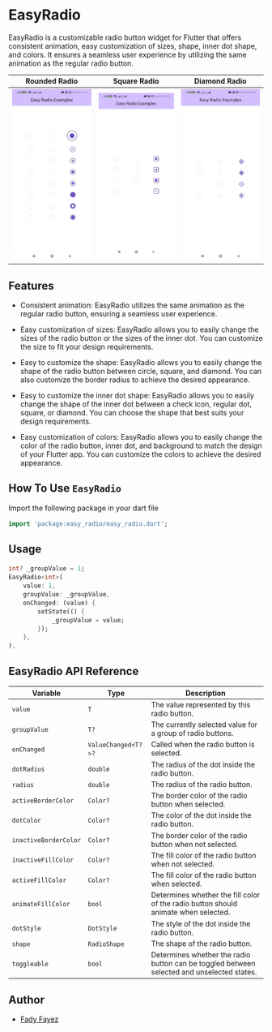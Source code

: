# EasyRadio

EasyRadio is a customizable radio button widget for Flutter that offers consistent animation, easy customization of sizes, shape, inner dot shape, and colors. It ensures a seamless user experience by utilizing the same animation as the regular radio button.

| Rounded Radio                                                                                                                      | Square Radio                                                                                                                      | Diamond Radio                                                                                                                      |
| ---------------------------------------------------------------------------------------------------------------------------------- | --------------------------------------------------------------------------------------------------------------------------------- | ---------------------------------------------------------------------------------------------------------------------------------- |
| <img width="300" src="https://raw.githubusercontent.com/FadyFayezYounan/easy_radio/master/screenshots/circle_shape_examples.gif"/> | <img width="300" src="https://raw.githubusercontent.com/FadyFayezYounan/easy_radio/master/screenshots/square_shape_example.gif"/> | <img width="300" src="https://raw.githubusercontent.com/FadyFayezYounan/easy_radio/master/screenshots/diamond_sgape_example.gif"/> |

## Features

- Consistent animation: EasyRadio utilizes the same animation as the regular radio button, ensuring a seamless user experience.

- Easy customization of sizes: EasyRadio allows you to easily change the sizes of the radio button or the sizes of the inner dot. You can customize the size to fit your design requirements.

- Easy to customize the shape: EasyRadio allows you to easily change the shape of the radio button between circle, square, and diamond. You can also customize the border radius to achieve the desired appearance.

- Easy to customize the inner dot shape: EasyRadio allows you to easily change the shape of the inner dot between a check icon, regular dot, square, or diamond. You can choose the shape that best suits your design requirements.

- Easy customization of colors: EasyRadio allows you to easily change the color of the radio button, inner dot, and background to match the design of your Flutter app. You can customize the colors to achieve the desired appearance.

## How To Use `EasyRadio`

Import the following package in your dart file

```dart
import 'package:easy_radio/easy_radio.dart';
```

## Usage

```dart
int? _groupValue = 1;
EasyRadio<int>(
    value: 1,
    groupValue: _groupValue,
    onChanged: (value) {
        setState(() {
            _groupValue = value;
        });
    },
),
```

## EasyRadio API Reference

| Variable              | Type                | Description                                                                                |
| --------------------- | ------------------- | ------------------------------------------------------------------------------------------ |
| `value`               | `T`                 | The value represented by this radio button.                                                |
| `groupValue`          | `T?`                | The currently selected value for a group of radio buttons.                                 |
| `onChanged`           | `ValueChanged<T?>?` | Called when the radio button is selected.                                                  |
| `dotRadius`           | `double`            | The radius of the dot inside the radio button.                                             |
| `radius`              | `double`            | The radius of the radio button.                                                            |
| `activeBorderColor`   | `Color?`            | The border color of the radio button when selected.                                        |
| `dotColor`            | `Color?`            | The color of the dot inside the radio button.                                              |
| `inactiveBorderColor` | `Color?`            | The border color of the radio button when not selected.                                    |
| `inactiveFillColor`   | `Color?`            | The fill color of the radio button when not selected.                                      |
| `activeFillColor`     | `Color?`            | The fill color of the radio button when selected.                                          |
| `animateFillColor`    | `bool`              | Determines whether the fill color of the radio button should animate when selected.        |
| `dotStyle`            | `DotStyle`          | The style of the dot inside the radio button.                                              |
| `shape`               | `RadioShape`        | The shape of the radio button.                                                             |
| `toggleable`          | `bool`              | Determines whether the radio button can be toggled between selected and unselected states. |

## Author

- [Fady Fayez](https://github.com/FadyFayezYounan)
